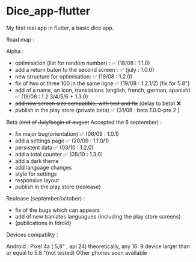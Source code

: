 # Dice_app-flutter

My first real app in flutter, a basic dice app.

Road map :

Alpha :
- optimisation (list for random number) : ✅ (18/08 : 1.1.0)
- add a return buton to the second screen : ✅ (july : 1.0.0)
- new structure for optimisation: ✅ (19/08 : 1.2.0)
- fix of two or three 100 in the same ligne ✅ (19/08 : 1.2.1/2) [fix for 5.8"]
- add of a name, an icon, translations (english, french, german, spanish) ✅ (19/08 : 1.2.3/4/5/6 + 1.3.0)
- ~~add new screen size compatible, with test and fix~~ (delay to beta) ❌
- publish in the play store (private beta) ✅ (31/08 : beta 1.0.0-pre 2 )

Beta (~~end of July/begin of august~~ Accepted the 6 september) :
- fix major bug(orientation) ✅ (06/09 : 1.0.1)
- add a settings page ✅ (20/09 : 1.1.0/1)
- persistent data ✅ (03/10 : 1.2.0)
- add a total counter ✅ (05/10 : 1.3.0)
- add a dark theme
- add language changes
- style for settings
- responsive layout
- publish in the play store (realease)

Realease (september/october) :
- fix of the bugs which can appears
- add of new tranlates languagues (including the play store screens)
- (publications in fdroid)

Devices compatility :

Android : 
Pixel 4a ( 5,8" , api 24)
theoretically, any 16: 9 device larger than or equal to 5.8 "(not tested)
Other phones soon available

